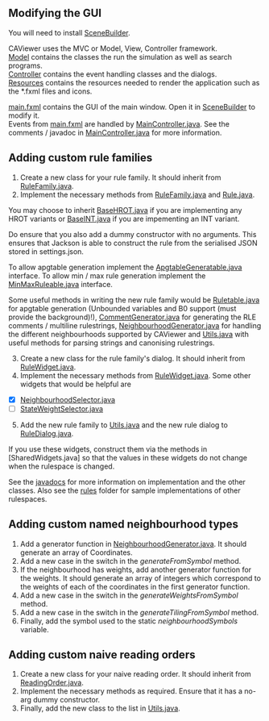 Modifying the GUI
-----------------
You will need to install [SceneBuilder].

CAViewer uses the MVC or Model, View, Controller framework. <br>
[Model] contains the classes the run the simulation as well as search programs. <br>
[Controller] contains the event handling classes and the dialogs. <br>
[Resources] contains the resources needed to render the application such as the *.fxml files and icons. <br>

[main.fxml] contains the GUI of the main window. Open it in [SceneBuilder] to modify it. <br>
Events from [main.fxml] are handled by [MainController.java]. See the comments / javadoc in [MainController.java] for more information.<br>

[Model]: ../src/main/java/sample/model
[Controller]: ../src/main/java/sample/controller
[Resources]: ../src/main/resources
[SceneBuilder]: https://gluonhq.com/products/scene-builder/
[main.fxml]: ../src/main/resources/main.fxml
[MainController.java]: ../src/main/java/sample/controller/MainController.java

Adding custom rule families
-----------------
1. Create a new class for your rule family. It should inherit from [RuleFamily.java].
2. Implement the necessary methods from [RuleFamily.java] and [Rule.java].

You may choose to inherit [BaseHROT.java] if you are implementing any HROT variants or [BaseINT.java] 
if you are impementing an INT variant.

Do ensure that you also add a dummy constructor with no arguments. 
This ensures that Jackson is able to construct the rule from the serialised JSON stored in settings.json.

To allow apgtable generation implement the [ApgtableGeneratable.java] interface. To allow min / max rule generation
implement the [MinMaxRuleable.java] interface.

Some useful methods in writing the new rule family would be [Ruletable.java] for apgtable generation 
(Unbounded variables and B0 support (must provide the background)!), [CommentGenerator.java] for generating the 
RLE comments / multiline rulestrings, [NeighbourhoodGenerator.java] for handling the different neighbourhoods 
supported by CAViewer and [Utils.java] with useful methods for parsing strings and canonising rulestrings.

3. Create a new class for the rule family's dialog. It should inherit from [RuleWidget.java].
4. Implement the necessary methods from [RuleWidget.java]. Some other widgets that would be helpful are
- [x] [NeighbourhoodSelector.java]
- [ ] [StateWeightSelector.java]

5. Add the new rule family to [Utils.java] and the new rule dialog to [RuleDialog.java].

If you use these widgets, construct them via the methods in [SharedWidgets.java]
so that the values in these widgets do not change when the rulespace is changed.

[Rule.java]: ../src/main/java/sample/model/rules/Rule.java
[RuleFamily.java]: ../src/main/java/sample/model/rules/RuleFamily.java
[BaseHROT.java]: ../src/main/java/sample/model/rules/hrot/BaseHROT.java
[BaseINT.java]: ../src/main/java/sample/model/rules/isotropic/rules/BaseINT.java
[ApgtableGeneratable.java]: ../src/main/java/sample/model/rules/ApgtableGeneratable.java
[MinMaxRuleable.java]: ../src/main/java/sample/model/rules/MinMaxRuleable.java
[RuleWidget.java]: ../src/main/java/sample/controller/dialogs/rule/RuleWidget.java
[SharedWidget.java]: ../src/main/java/sample/controller/dialogs/rule/RuleWidget.java
[Ruletable.java]: ../src/main/java/sample/model/rules/ruleloader/ruletable/Ruletable.java
[CommentGenerator.java]: ../src/main/java/sample/model/CommentGenerator.java
[Utils.java]: ../src/main/java/sample/model/Utils.java
[StateWeightSelector.java]: ../src/main/java/sample/controller/StateWeightSelector.java
[NeighbourhoodSelector.java]: ../src/main/java/sample/controller/NeighbourhoodSelector.java
[RuleDialog.java]: ../src/main/java/sample/controller/dialogs/rule/RuleDialog.java
[rules]: ../src/main/java/sample/model/rules
[javadocs]: ../javadoc/index.html

See the [javadocs] for more information on implementation and the other classes.
Also see the [rules] folder for sample implementations of other rulespaces.

Adding custom named neighbourhood types
-----------------
1. Add a generator function in [NeighbourhoodGenerator.java]. 
It should generate an array of Coordinates.
2. Add a new case in the switch in the *generateFromSymbol* method.
3. If the neighbourhood has weights, add another generator function for the weights. 
It should generate an array of integers which correspond to the weights of each of the 
coordinates in the first generator function.
4. Add a new case in the switch in the *generateWeightsFromSymbol* method.
5. Add a new case in the switch in the *generateTilingFromSymbol* method.
6. Finally, add the symbol used to the static *neighbourhoodSymbols* variable.

[NeighbourhoodGenerator.java]: ../src/main/java/sample/model/NeighbourhoodGenerator.java

Adding custom naive reading orders
-----------------
1. Create a new class for your naive reading order. It should inherit from [ReadingOrder.java].
2. Implement the necessary methods as required. Ensure that it has a no-arg dummy constructor.
3. Finally, add the new class to the list in [Utils.java].

[ReadingOrder.java]: ../src/main/java/sample/model/rules/misc/naive/ReadingOrder.java
